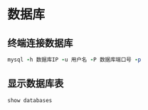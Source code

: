 # 数据库
## 终端连接数据库
```ruby
mysql -h 数据库IP -u 用户名 -P 数据库端口号 -p
```
## 显示数据库表
```ruby
show databases
```
 